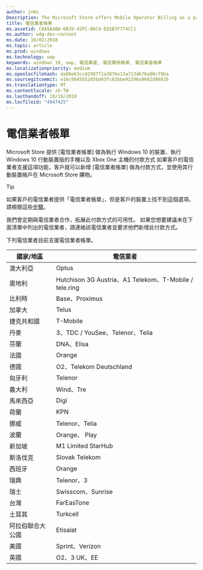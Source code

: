 ```yaml
---
author: jnHs
Description: The Microsoft Store offers Mobile Operator Billing as a payment method for mobile operators who support this capability.
title: 電信業者帳單
ms.assetid: C8A5A4BA-6B39-42FC-B8C4-ED1B7F774CC1
ms.author: wdg-dev-content
ms.date: 10/02/2018
ms.topic: article
ms.prod: windows
ms.technology: uwp
keywords: windows 10, uwp, 電信業者, 電信費用帳單, 電信業者帳單
ms.localizationpriority: medium
ms.openlocfilehash: da08e63cc42987f1a3876e13a713d670a80cf9ba
ms.sourcegitcommit: e16c9845b52d5bd43fc02bbe92296a9682d96926
ms.translationtype: MT
ms.contentlocale: zh-TW
ms.lasthandoff: 10/19/2018
ms.locfileid: "4947425"
---
```

# <a name="mobile-operator-billing"></a>電信業者帳單


Microsoft Store 提供 [電信業者帳單] 做為執行 Windows 10 的裝置、執行 Windows 10 行動裝置版的手機以及 Xbox One 主機的付款方式 如果客戶的電信業者支援這項功能，客戶就可以新增 [電信業者帳單] 做為付款方式，並使用其行動裝置帳戶在 Microsoft Store 購物。

> [!TIP]
>  如果客戶的電信業者提供「電信業者帳單」，但是客戶的裝置上找不到這個選項，請檢閱這些[步驟](http://go.microsoft.com/fwlink/p/?LinkId=523993)。

我們會定期與電信業者合作，拓展此付款方式的可用性。 如果您想要建議未在下面清單中列出的電信業者，請連絡該電信業者並要求他們新增此付款方式。

下列電信業者目前支援電信業者帳單。

| 國家/地區  | 電信業者                 |
|-----------------|----------------------------------|
| 澳大利亞       | Optus                            |
| 奧地利         | Hutchison 3G Austria、A1 Telekom、T-Mobile / tele.ring  |
| 比利時         | Base、Proximus                   |
| 加拿大          | Telus                            |
| 捷克共和國  | T-Mobile                         |
| 丹麥         | 3、TDC / YouSee、Telenor、Telia  |
| 芬蘭         | DNA、Elisa                       |
| 法國          | Orange                           |
| 德國         | O2、Telekom Deutschland          |
| 匈牙利         | Telenor                          |
| 義大利           | Wind、Tre                        |
| 馬來西亞        | Digi                             |
| 荷蘭     | KPN                              |
| 挪威          | Telenor、Telia                   |
| 波蘭          | Orange、 Play                     |
| 新加坡       | M1 Limited StarHub              |
| 斯洛伐克        | Slovak Telekom                   |
| 西班牙           | Orange                           |
| 瑞典          | Telenor、3                       |
| 瑞士     | Swisscom、Sunrise                |
| 台灣          | FarEasTone                       |
| 土耳其          | Turkcell                         |
| 阿拉伯聯合大公國 | Etisalat                    |
| 美國   | Sprint、Verizon                  |
| 英國  | O2、3 UK、EE                     |

 



 


 

 




